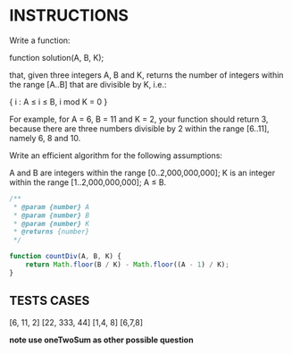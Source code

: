 # INSTRUCTIONS

Write a function:

function solution(A, B, K);

that, given three integers A, B and K, returns the number of integers within the range [A..B] that are divisible by K, i.e.:

{ i : A ≤ i ≤ B, i mod K = 0 }

For example, for A = 6, B = 11 and K = 2, your function should return 3, because there are three numbers divisible by 2 within the range [6..11], namely 6, 8 and 10.

Write an efficient algorithm for the following assumptions:

A and B are integers within the range [0..2,000,000,000];
K is an integer within the range [1..2,000,000,000];
A ≤ B.

``` javascript
/**
 * @param {number} A
 * @param {number} B
 * @param {number} K
 * @returns {number}
 */

function countDiv(A, B, K) {
    return Math.floor(B / K) - Math.floor((A - 1) / K);
}
```

## TESTS CASES

[6, 11, 2]
[22, 333, 44]
[1,4, 8]
[6,7,8]

**note use oneTwoSum as other possible question**
